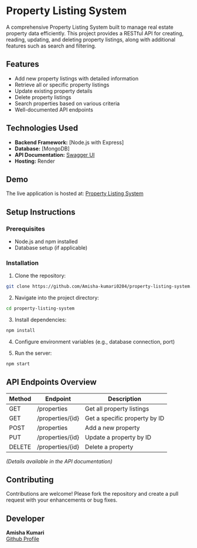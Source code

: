 # Property Listing System

A comprehensive Property Listing System built to manage real estate property data efficiently. This project provides a RESTful API for creating, reading, updating, and deleting property listings, along with additional features such as search and filtering.

## Features

- Add new property listings with detailed information
- Retrieve all or specific property listings
- Update existing property details
- Delete property listings
- Search properties based on various criteria
- Well-documented API endpoints

## Technologies Used

- **Backend Framework:** [Node.js with Express]
- **Database:** [MongoDB]
- **API Documentation:** [Swagger UI](https://property-listing-system-1vku.onrender.com/api-docs/)
- **Hosting:** Render

## Demo

The live application is hosted at: [Property Listing System](https://property-listing-system-1vku.onrender.com/)

## Setup Instructions

### Prerequisites

- Node.js and npm installed
- Database setup (if applicable)

### Installation

1. Clone the repository:

```bash
git clone https://github.com/Amisha-kumari0204/property-listing-system.git
```

2. Navigate into the project directory:

```bash
cd property-listing-system
```

3. Install dependencies:

```bash
npm install
```

4. Configure environment variables (e.g., database connection, port)

5. Run the server:

```bash
npm start
```

## API Endpoints Overview

| Method | Endpoint | Description |
|---------|--------------|--------------|
| GET     | /properties | Get all property listings |
| GET     | /properties/{id} | Get a specific property by ID |
| POST    | /properties | Add a new property |
| PUT     | /properties/{id} | Update a property by ID |
| DELETE  | /properties/{id} | Delete a property |

*(Details available in the API documentation)*

## Contributing

Contributions are welcome! Please fork the repository and create a pull request with your enhancements or bug fixes.

## Developer

**Amisha Kumari**  
[Github Profile](https://github.com/Amisha-kumari0204)
